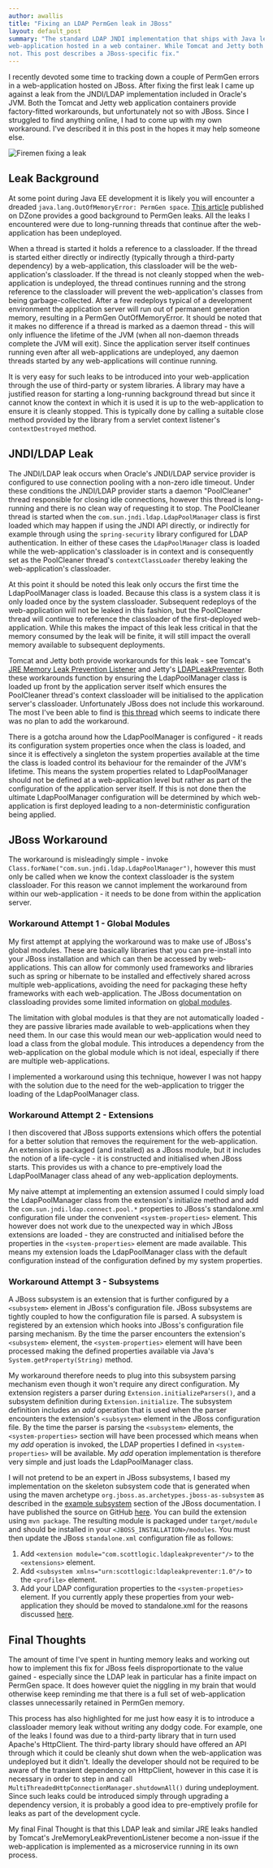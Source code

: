 ```yaml
---
author: awallis
title: "Fixing an LDAP PermGen leak in JBoss"
layout: default_post
summary: "The standard LDAP JNDI implementation that ships with Java leaks a classloader reference when used from a 
web-application hosted in a web container. While Tomcat and Jetty both include factory-fitted workarounds, JBoss  does 
not. This post describes a JBoss-specific fix."
---
```

I recently devoted some time to tracking down a couple of PermGen errors in a web-application hosted on JBoss. After 
fixing the first leak I came up against a leak from the JNDI/LDAP implementation included in Oracle's JVM. Both the 
Tomcat and Jetty web application containers provide factory-fitted workarounds, but unfortunately not so with JBoss. 
Since I struggled to find anything online, I had to come up with my own workaround. I've described it in this post in 
the hopes it may help someone else.

<img src='{{ site.github.url }}/awallis/assets/fixing_permgen_leak.jpg' title="Fixing Leaks" alt="Firemen fixing a leak" />

## Leak Background

At some point during Java EE development it is likely you will encounter a dreaded 
`java.lang.OutOfMemoryError: PermGen space`. [This article](http://java.dzone.com/articles/what-permgen-leak 
"What is a PermGen Leak?") published on DZone provides a good background to PermGen leaks. All the leaks I encountered 
were due to long-running threads that continue after the web-application has been undeployed.

When a thread is started it holds a reference to a classloader. If the thread is started either directly or indirectly
(typically through a third-party dependency) by a web-application, this classloader will be the web-application's 
classloader. If the thread is not cleanly stopped when the web-application is undeployed, the thread continues running
and the strong reference to the classloader will prevent the web-application's classes from being garbage-collected.
After a few redeploys typical of a development environment the application server will run out of permanent generation
memory, resulting in a PermGen OutOfMemoryError. It should be noted that it makes no difference if a thread is marked
as a daemon thread - this will only influence the lifetime of the JVM (when all non-daemon threads complete the JVM
will exit). Since the application server itself continues running even after all web-applications are undeployed, any
daemon threads started by any web-applications will continue running.

It is very easy for such leaks to be introduced into your web-application through the use of third-party or system 
libraries. A library may have a justified reason for starting a long-running background thread but since it cannot know 
the context in which it is used it is up to the web-application to ensure it is cleanly stopped. This is typically done 
by calling a suitable close method provided by the library from a servlet context listener's `contextDestroyed` method.

## JNDI/LDAP Leak

The JNDI/LDAP leak occurs when Oracle's JNDI/LDAP service provider is configured to use connection pooling with a 
non-zero idle timeout. Under these conditions the JNDI/LDAP provider starts a daemon "PoolCleaner" thread responsible 
for closing idle connections, however this thread is long-running and there is no clean way of requesting it to stop.
The PoolCleaner thread is started when the `com.sun.jndi.ldap.LdapPoolManager` class is first loaded which may happen
if using the JNDI API directly, or indirectly for example through using the `spring-security` library configured for 
LDAP authentication. In either of these cases the `LdapPoolManager` class is loaded while the web-application's 
classloader is in context and is consequently set as the PoolCleaner thread's `contextClassLoader` thereby leaking the
web-application's classloader.

At this point it should be noted this leak only occurs the first time the LdapPoolManager class is loaded. Because 
this class is a system class it is only loaded once by the system classloader. Subsequent redeploys of the 
web-application will not be leaked in this fashion, but the PoolCleaner thread will continue to reference the 
classloader of the first-deployed web-application. While this makes the impact of this leak less critical in that the
memory consumed by the leak will be finite, it will still impact the overall memory available to subsequent deployments.

Tomcat and Jetty both provide workarounds for this leak - see Tomcat's [JRE Memory Leak Prevention Listener](https://tomcat.apache.org/tomcat-7.0-doc/config/listeners.html#JRE%20Memory%20Leak%20Prevention%20Listener%20-%20org.apache.catalina.core.JreMemoryLeakPreventionListener)
and Jetty's [LDAPLeakPreventer](http://www.eclipse.org/jetty/documentation/current/preventing-memory-leaks.html). Both
these workarounds function by ensuring the LdapPoolManager class is loaded up front by the application server itself
which ensures the PoolCleaner thread's context classloader will be initialised to the application server's classloader.
Unfortunately JBoss does not include this workaround. The most I've been able to find is [this thread](https://developer.jboss.org/thread/164760?_sscc=t) 
which seems to indicate there was no plan to add the workaround.

<a name="gotcha"/>
There is a gotcha around how the LdapPoolManager is configured - it reads its configuration system properties once when
the class is loaded, and since it is effectively a singleton the system properties available at the time the class is 
loaded control its behaviour for the remainder of the JVM's lifetime. This means the system properties related to
LdapPoolManager should not be defined at a web-application level but rather as part of the configuration of the 
application server itself. If this is not done then the ultimate LdapPoolManager configuration will be determined by
which web-application is first deployed leading to a non-deterministic configuration being applied.

## JBoss Workaround

The workaround is misleadingly simple - invoke `Class.forName("com.sun.jndi.ldap.LdapPoolManager")`, however this must
only be called when we know the context classloader is the system classloader. For this reason we cannot implement the
workaround from within our web-application - it needs to be done from within the application server.

### Workaround Attempt 1 - Global Modules

My first attempt at applying the workaround was to make use of JBoss's global modules. These are basically libraries 
that you can pre-install into your JBoss installation and which can then be accessed by web-applications. This can allow 
for commonly used frameworks and libraries such as spring or hibernate to be installed and effectively shared across 
multiple web-applications, avoiding the need for packaging these hefty frameworks with each web-application. 
The JBoss documentation on classloading provides some limited information on 
[global modules](https://docs.jboss.org/author/display/AS71/Class+Loading+in+AS7#ClassLoadinginAS7-GlobalModules "Global Modules").

The limitation with global modules is that they are not automatically loaded - they are passive libraries made available
to web-applications when they need them. In our case this would mean our web-application would need to load a class from
the global module. This introduces a dependency from the web-application on the global module which is not ideal, 
especially if there are multiple web-applications. 

I implemented a workaround using this technique, however I was not happy with the solution due to the need for the 
web-application to trigger the loading of the LdapPoolManager class.

### Workaround Attempt 2 - Extensions

I then discovered that JBoss supports extensions which offers the potential for a better solution that removes the 
requirement for the web-application. An extension is packaged (and installed) as a JBoss module, but it includes the 
notion of a life-cycle - it is constructed and initialised when JBoss starts. This provides us with a chance to 
pre-emptively load the LdapPoolManager class ahead of any web-application deployments.

My naive attempt at implementing an extension assumed I could simply load the LdapPoolManager class from the
extension's initialize method and add the `com.sun.jndi.ldap.connect.pool.*` properties to JBoss's standalone.xml
configuration file under the convenient `<system-properties>` element. This however does not work due to the unexpected 
way in which JBoss extensions are loaded - they are constructed and initialised before the properties in the 
`<system-properties>` element are made available. This means my extension loads the LdapPoolManager class with the 
default configuration instead of the configuration defined by my system properties.

### Workaround Attempt 3 - Subsystems

A JBoss subsystem is an extension that is further configured by a `<subsystem>` element in JBoss's configuration file.
JBoss subsystems are tightly coupled to how the configuration file is parsed. A subsystem is registered by an extension
which hooks into JBoss's configuration file parsing mechanism. By the time the parser encounters the extension's 
`<subsystem>` element, the `<system-properties>` element will have been processed making the defined properties 
available via Java's `System.getProperty(String)` method.

My workaround therefore needs to plug into this subsystem parsing mechanism even though it won't require any direct
configuration. My extension registers a parser during `Extension.initializeParsers()`, and a subsystem definition
during `Extension.initialize`. The subsystem definition includes an *add* operation that is used when the parser 
encounters the extension's `<subsystem>` element in the JBoss configuration file. By the time the parser is parsing
the `<subsystem>` elements, the `<system-properties>` section will have been processed which means when my *add* 
operation is invoked, the LDAP properties I defined in `<system-properties>` will be available. My *add* operation 
implementation is therefore very simple and just loads the LdapPoolManager class.

I will not pretend to be an expert in JBoss subsystems, I based my implementation on the skeleton 
subsystem code that is generated when using the maven archetype `org.jboss.as.archetypes.jboss-as-subsystem` as 
described in the [example subsystem](https://docs.jboss.org/author/display/AS71/Example+subsystem) section of the JBoss
documentation. I have published the source on GitHub [here](https://github.com/awallis-scottlogic/jboss-ldap-leak-preventer). 
You can build the extension using `mvn package`. The resulting module is packaged under `target/module` and should be 
installed in your `<JBOSS_INSTALLATION>/modules`. You must then update the JBoss `standalone.xml` configuration file as 
follows:
  1. Add `<extension module="com.scottlogic.ldapleakpreventer"/>` to the `<extensions>` element.
  1. Add `<subsystem xmlns="urn:scottlogic:ldapleakpreventer:1.0"/>` to the `<profile>` element.
  1. Add your LDAP configuration properties to the `<system-propeties>` element. If you currently apply these properties
from your web-application they should be moved to standalone.xml for the reasons discussed [here](#gotcha).

## Final Thoughts

The amount of time I've spent in hunting memory leaks and working out how to implement this fix for JBoss feels 
disproportionate to the value gained - especially since the LDAP leak in particular has a finite impact on PermGen 
space. It does however quiet the niggling in my brain that would otherwise keep reminding me that there is a full set of
web-application classes unnecessarily retained in PermGen memory.

This process has also highlighted for me just how easy it is to introduce a classloader memory leak without writing any
dodgy code. For example, one of the leaks I found was due to a third-party library that in turn used 
Apache's HttpClient. The third-party library should have offered an API through which it could be cleanly shut down 
when the web-application was undeployed but it didn't. Ideally the developer should not be required to be aware of the
transient dependency on HttpClient, however in this case it is necessary in order to step in and call 
`MultiThreadedHttpConnectionManager.shutdownAll()` during undeployment. Since such leaks could be introduced simply
through upgrading a dependency version, it is probably a good idea to pre-emptively profile for leaks as part of the
development cycle.

My final Final Thought is that this LDAP leak and similar JRE leaks handled by Tomcat's JreMemoryLeakPreventionListener
become a non-issue if the web-application is implemented as a microservice running in its own process.
